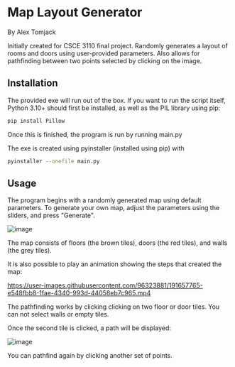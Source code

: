 # Map Layout Generator

By Alex Tomjack

Initially created for CSCE 3110 final project. Randomly generates a layout of rooms and doors using user-provided parameters. Also allows for pathfinding between two points selected by clicking on the image.

## Installation
The provided exe will run out of the box.
If you want to run the script itself, Python 3.10+ should first be installed, as well as the PIL library using pip:
```bash
pip install Pillow
```
Once this is finished, the program is run by running main.py

The exe is created using pyinstaller (installed using pip) with
```bash
pyinstaller --onefile main.py
```

## Usage
The program begins with a randomly generated map using default parameters. To generate your own map, adjust the parameters using the sliders, and press "Generate".

![image](https://user-images.githubusercontent.com/96323881/190702269-9efa2071-3ff6-4acb-9d55-707bd13df544.png)

The map consists of floors (the brown tiles), doors (the red tiles), and walls (the grey tiles). 

It is also possible to play an animation showing the steps that created the map:

https://user-images.githubusercontent.com/96323881/191657765-e548fbb8-1fae-4340-993d-44058eb7c965.mp4

The pathfinding works by clicking clicking on two floor or door tiles. You can not select walls or empty tiles.

Once the second tile is clicked, a path will be displayed:

![image](https://user-images.githubusercontent.com/96323881/190702167-cc0e479c-2e31-4647-bff8-7181f23944e6.png)


You can pathfind again by clicking another set of points.
